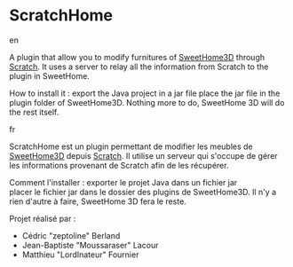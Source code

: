 # ScratchHome
en

  A plugin that allow you to modify furnitures of [SweetHome3D](http://sweethome3d.com/) through [Scratch](https://scratch.mit.edu/).
  It uses a server to relay all the information from Scratch to the plugin in SweetHome.

  How to install it : export the Java project in a jar file
  place the jar file in the plugin folder of SweetHome3D.
  Nothing more to do, SweetHome 3D will do the rest itself.

fr

  ScratchHome est un plugin permettant de modifier les meubles de [SweetHome3D](http://sweethome3d.com/) depuis [Scratch](https://scratch.mit.edu/). Il utilise un serveur qui s'occupe de gérer les informations provenant de Scratch afin de les récupérer.

  Comment l'installer : exporter le projet Java dans un fichier jar  
  placer le fichier jar dans le dossier des plugins de SweetHome3D.
  Il n'y a rien d'autre à faire, SweetHome 3D fera le reste.
  
Projet réalisé par :
- Cédric "zeptoline" Berland
- Jean-Baptiste "Moussaraser" Lacour
- Matthieu "LordInateur" Fournier
